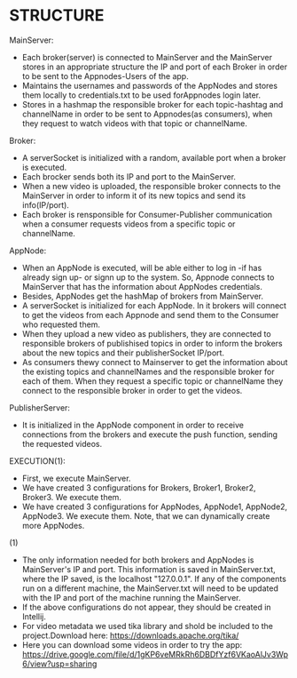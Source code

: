 # STRUCTURE

MainServer:
* Each broker(server) is connected to MainServer and the MainServer stores in an appropriate structure the IP and port of each Broker in order to be sent to  the Appnodes-Users of the app.
* Maintains the usernames and passwords of the AppNodes and stores them locally to credentials.txt to be used forAppnodes login later.
* Stores in a hashmap the responsible broker for each topic-hashtag and channelName in order to be sent to Appnodes(as consumers), when they request to watch videos with that topic or channelName.

Broker:
* A serverSocket is initialized with a random, available port when a broker is executed.
* Each brocker sends both its IP and port to the MainServer.
* When a new video is uploaded, the responsible broker connects to the MainServer in order to inform it of its new topics and send its info(IP/port).
* Each broker is rensponsible for Consumer-Publisher communication when a consumer requests videos from a specific topic or channelName.

AppNode:
* When an AppNode is executed, will be able either to log in -if has already sign up- or signn up to the system. So, Appnode connects to MainServer that has the information about AppNodes credentials.
* Besides, AppNodes get the hashMap of brokers from MainServer.
* A serverSocket<PublisherServer> is initialized for each AppNode. In it brokers will connect to get the videos from each Appnode and send them to the Consumer who requested them.
* When they upload a new video as publishers, they are connected to responsible brokers of publishised topics in order to inform the brokers about the new topics and their publisherSocket IP/port.
* As consumers thewy connect to Mainserver to get the information about the existing topics and channelNames and the responsible broker for each of them. When they request a specific topic or channelName they connect to the responsible broker in order to get the videos.

 PublisherServer:
* It is initialized in the AppNode component in order to receive connections from the brokers and execute the push function, sending the requested videos.



EXECUTION(1):
* First, we execute MainServer.
* We have created 3 configurations for Brokers, Broker1, Broker2, Broker3. We execute them.
* We have created 3 configurations for AppNodes, AppNode1, AppNode2, AppNode3. We execute them. Note, that we can dynamically create more AppNodes.

	
(1)
* The only information needed for both brokers and AppNodes is MainServer's IP and port. This information is saved in MainServer.txt, where the IP saved, is the localhost "127.0.0.1". If any of the components run on a different machine, the MainServer.txt will need to be updated with the IP and port of the machine running the MainServer.
* If the above configurations do not appear, they should be created in Intellij.
* For video metadata we used tika library and shold be included to the project.Download here: https://downloads.apache.org/tika/
* Here you can download some videos in order to try the app: https://drive.google.com/file/d/1gKP6veMRkRh6DBDfYzf6VKaoAlJv3Wp6/view?usp=sharing
